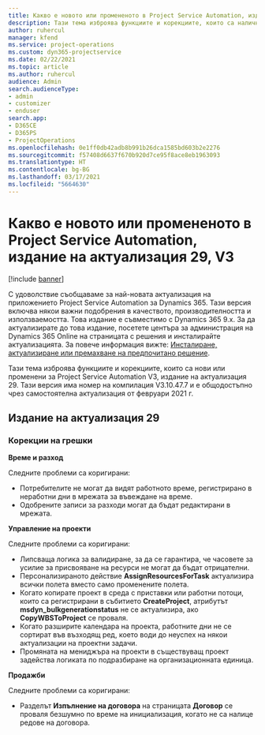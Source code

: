 ```yaml
---
title: Какво е новото или промененото в Project Service Automation, издание на актуализация 29, V3
description: Тази тема изброява функциите и корекциите, които са налични в Project Service Automation V3, издание на актуализация 29, V3.
author: ruhercul
manager: kfend
ms.service: project-operations
ms.custom: dyn365-projectservice
ms.date: 02/22/2021
ms.topic: article
ms.author: ruhercul
audience: Admin
search.audienceType:
- admin
- customizer
- enduser
search.app:
- D365CE
- D365PS
- ProjectOperations
ms.openlocfilehash: 0e1ff0db42adb8b991b26dca1585bd603b2e2276
ms.sourcegitcommit: f57408d6637f670b920d7ce95f8ace8eb1963093
ms.translationtype: HT
ms.contentlocale: bg-BG
ms.lasthandoff: 03/17/2021
ms.locfileid: "5664630"
---
```

# <a name="whats-new-or-changed-in-project-service-automation-update-release-29-v3"></a>Какво е новото или промененото в Project Service Automation, издание на актуализация 29, V3

[!include [banner](../includes/psa-now-project-operations.md)]

С удоволствие съобщаваме за най-новата актуализация на приложението Project Service Automation за Dynamics 365. Тази версия включва някои важни подобрения в качеството, производителността и използваемостта. Това издание е съвместимо с Dynamics 365 9.x. За да актуализирате до това издание, посетете центъра за администрация на Dynamics 365 Online на страницата с решения и инсталирайте актуализацията. За повече информация вижте: [Инсталиране, актуализиране или премахване на предпочитано решение](https://docs.microsoft.com/power-platform/admin/install-remove-preferred-solution).

Тази тема изброява функциите и корекциите, които са нови или променени за Project Service Automation V3, издание на актуализация 29. Тази версия има номер на компилация V3.10.47.7 и е общодостъпно чрез самостоятелна актуализация от февруари 2021 г.

## <a name="update-release-29"></a>Издание на актуализация 29

### <a name="bug-fixes"></a>Корекции на грешки

**Време и разход**

Следните проблеми са коригирани:

- Потребителите не могат да видят работното време, регистрирано в неработни дни в мрежата за въвеждане на време.
- Одобрените записи за разходи могат да бъдат редактирани в мрежата.

**Управление на проекти**

Следните проблеми са коригирани:

- Липсваща логика за валидиране, за да се гарантира, че часовете за усилие за присвояване на ресурси не могат да бъдат отрицателни.
- Персонализираното действие **AssignResourcesForTask** актуализира всички полета вместо само променените полета.
- Когато копирате проект в среда с приставки или работни потоци, които са регистрирани в събитието **CreateProject**, атрибутът **msdyn_bulkgenerationstatus** не се актуализира, ако **CopyWBSToProject** се проваля.
- Когато разширите календара на проекта, работните дни не се сортират във възходящ ред, което води до неуспех на някои актуализации на проектни задачи.
- Промяната на мениджъра на проекти в съществуващ проект задейства логиката по подразбиране на организационната единица.

**Продажби**

Следните проблеми са коригирани:

- Разделът **Изпълнение на договора** на страницата **Договор** се проваля безшумно по време на инициализация, когато не са налице редове на договора.

